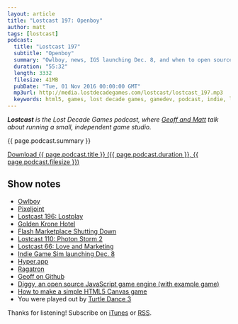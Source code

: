 ```yaml
---
layout: article
title: "Lostcast 197: Openboy"
author: matt
tags: [lostcast]
podcast:
  title: "Lostcast 197"
  subtitle: "Openboy"
  summary: "Owlboy, news, IGS launching Dec. 8, and when to open source? THIS AND MOAR"
  duration: "55:32"
  length: 3332
  filesize: 41MB
  pubDate: "Tue, 01 Nov 2016 00:00:00 GMT"
  mp3url: http://media.lostdecadegames.com/lostcast/lostcast_197.mp3
  keywords: html5, games, lost decade games, gamedev, podcast, indie, lostcast
---
```

_**Lostcast** is the Lost Decade Games podcast, where [Geoff and Matt](/about/) talk about running a small, independent game studio._

{{ page.podcast.summary }}

<a class="download-podcast" href="{{ page.podcast.mp3url }}">
	Download {{ page.podcast.title }} ({{ page.podcast.duration }}, {{ page.podcast.filesize }})
</a>

## Show notes

* [Owlboy](http://store.steampowered.com/app/115800/)
* [Pixeljoint](http://pixeljoint.com/)
* [Lostcast 196: Lostplay](http://www.lostdecadegames.com/lostcast-196/)
* [Golden Krone Hotel](http://www.goldenkronehotel.com/)
* [Flash Marketplace Shutting Down](https://blog.fgl.com/2016/10/flash-marketplace-shutting-down/)
* [Lostcast 110: Photon Storm 2](http://www.lostdecadegames.com/lostcast-110/)
* [Lostcast 66: Love and Marketing](http://www.lostdecadegames.com/lostcast-66/)
* [Indie Game Sim launching Dec. 8](http://indiegamesim.com/)
* [Hyper.app](https://hyper.is/)
* [Ragatron](http://ragatron.com/)
* [Geoff on Github](https://github.com/geoffb)
* [Diggy, an open source JavaScript game engine (with example game)](http://www.lostdecadegames.com/diggy-open-source-javascript-game-engine-with/)
* [How to make a simple HTML5 Canvas game](http://www.lostdecadegames.com/how-to-make-a-simple-html5-canvas-game/)
* You were played out by [Turtle Dance 3](http://joshuamorse.bandcamp.com/track/turtle-dance-3)

Thanks for listening! Subscribe on [iTunes](http://itunes.apple.com/us/podcast/lostcast/id481950724) or [RSS](/lostcast.xml).
